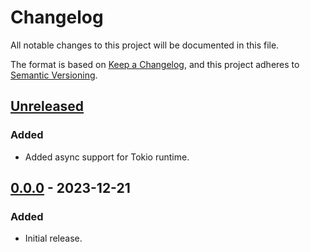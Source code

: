 # Changelog

All notable changes to this project will be documented in this file.

The format is based on [Keep a Changelog](https://keepachangelog.com/en/1.0.0/),
and this project adheres to [Semantic Versioning](https://semver.org/spec/v2.0.0.html).

## [Unreleased]

### Added

- Added async support for Tokio runtime.

## [0.0.0] - 2023-12-21

### Added

- Initial release.

[Unreleased]: https://github.com/chksum-rs/sha2-512/compare/v0.0.0...HEAD
[0.0.0]: https://github.com/chksum-rs/sha2-512/releases/tag/v0.0.0
